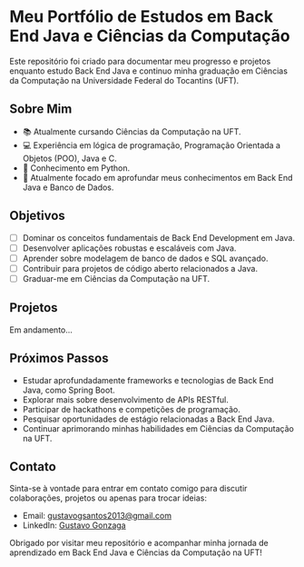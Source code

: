 # Meu Portfólio de Estudos em Back End Java e Ciências da Computação

Este repositório foi criado para documentar meu progresso e projetos enquanto estudo Back End Java e continuo minha graduação em Ciências da Computação na Universidade Federal do Tocantins (UFT).

## Sobre Mim

- 📚 Atualmente cursando Ciências da Computação na UFT.
- 💻 Experiência em lógica de programação, Programação Orientada a Objetos (POO), Java e C.
- 🐍 Conhecimento em Python.
- 🌱 Atualmente focado em aprofundar meus conhecimentos em Back End Java e Banco de Dados.

## Objetivos

- [ ] Dominar os conceitos fundamentais de Back End Development em Java.
- [ ] Desenvolver aplicações robustas e escaláveis com Java.
- [ ] Aprender sobre modelagem de banco de dados e SQL avançado.
- [ ] Contribuir para projetos de código aberto relacionados a Java.
- [ ] Graduar-me em Ciências da Computação na UFT.

## Projetos

Em andamento...

## Próximos Passos

- Estudar aprofundadamente frameworks e tecnologias de Back End Java, como Spring Boot.
- Explorar mais sobre desenvolvimento de APIs RESTful.
- Participar de hackathons e competições de programação.
- Pesquisar oportunidades de estágio relacionadas a Back End Java.
- Continuar aprimorando minhas habilidades em Ciências da Computação na UFT.

## Contato

Sinta-se à vontade para entrar em contato comigo para discutir colaborações, projetos ou apenas para trocar ideias:

- Email: [gustavogsantos2013@gmail.com](mailto:gustavogsantos2013@gmail.com)
- LinkedIn: [Gustavo Gonzaga](https://www.linkedin.com/in/gustavo-gonzaga-4954a6257/)

Obrigado por visitar meu repositório e acompanhar minha jornada de aprendizado em Back End Java e Ciências da Computação na UFT!
